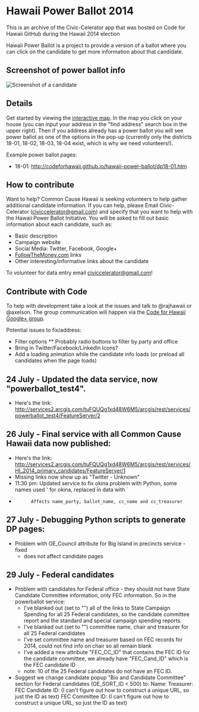 Hawaii Power Ballot 2014
========================

This is an archive of the Civic-Celerator app that was hosted on Code for Hawaii GitHub during the Hawaii 2014 election

Hawaii Power Ballot is a project to provide a version of a ballot where you can click on the candidate to get more information about that candidate.

Screenshot of power ballot info
-------------------------------
![Screenshot of a candidate](http://codeforhawaii.github.io/hawaii-power-ballot/images/screenshot1.png "Screenshot of a candidate")

Details
-------
Get started by viewing the [interactive map](http://civic-celerator.maps.arcgis.com/apps/OnePane/basicviewer/index.html?appid=eabd4dbf3fcb48468cd92587b2d8729c). In the map you click on your house (you can input your address in the "find address" search box in the upper right). Then if you address already has a power ballot you will see power ballot as one of the options in the pop-up (currently only the districts 18-01, 18-02, 18-03, 18-04 exist, which is why we need volunteers!).

Example power ballot pages:
* 18-01: http://codeforhawaii.github.io/hawaii-power-ballot/dp18-01.htm

How to contribute
-----------------

Want to help? Common Cause Hawaii is seeking volunteers to help gather additional candidate information. If you can help, please Email Civic-Celerator (<civiccelerator@gmail.com>) and specify that you want to help with the Hawaii Power Ballot Initiative. You will be asked to fill out basic information about each candidate, such as:
* Basic description
* Campaign website
* Social Media: Twitter, Facebook, Google+
* [FollowTheMoney.com](http://FollowTheMoney.com) links
* Other interesting/informative links about the candidate

To volunteer for data entry email <civiccelerator@gmail.com>!

Contribute with Code
--------------------

To help with development take a look at the issues and talk to @rajhawaii or @axelson. The group communication will happen via the [Code for Hawaii Google+ group](https://plus.google.com/communities/116866725555175272325).

Potential issues to fix/address:
* Filter options
** Probably radio buttons to filter by party and office
* Bring in Twitter/Facebook/LinkedIn Icons?
* Add a loading animation while the candidate info loads (or preload all candidates when the page loads)

24 July - Updated the data service, now "powerballot_test4".
--------------------
* Here's the link: http://services2.arcgis.com/tuFQUQg1xd48W6M5/arcgis/rest/services/powerballot_test4/FeatureServer/2

26 July - Final service with all Common Cause Hawaii data now published:
--------------------
* Here's the link: http://services2.arcgis.com/tuFQUQg1xd48W6M5/arcgis/rest/services/HI_2014_primary_candidates/FeatureServer/1
* Missing links now show up as "Twitter - Unknown"
* 11:30 pm: Updated service to fix okina problem with Python, some names used ' for okina, replaced in data with `
*           Affects name_party, ballot_name, cc_name and cc_treasurer
27 July - Debugging Python scripts to generate DP pages:
--------------------
* Problem with OE_Council attribute for Big Island in precincts service - fixed
     - does not affect candidate pages
	 
29 July - Federal candidates
--------------------
* Problem with candidates for Federal office - they should not have State Candidate Committee information, only FEC information.  So in the powerballot service:
	- I've blanked out (set to "") all of the links to State Campaign Spending for all 25 Federal candidates, so the candidate committee report and the standard and special campaign spending reports.
	- I've blanked out (set to "") committee name, chair and treasurer for all 25 Federal candidates
	- I've set committee name and treasurer based on FEC records for 2014, could not find info on chair so all remain blank
	- I've added a new attribute "FEC_CC_ID" that contains the FEC ID for the candidate committee, we already have "FEC_Cand_ID" which is the FEC candidate ID
	- note: 10 of the 25 Federal candidates do not have an FEC ID.
* Suggest we change candidate popup "Bio and Candidate Committee" section for Federal candidates (OE_SORT_ID < 500) to:
	Name:
	Treasurer:
	FEC Candidate ID: (I can't figure out how to construct a unique URL, so just the ID as text)
	FEC Committee ID: (I can't figure out how to construct a unique URL, so just the ID as text)

